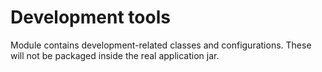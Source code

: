 # Development tools

Module contains development-related classes and configurations.
These will not be packaged inside the real application jar.
